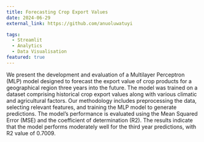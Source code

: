 ```yaml
---
title: Forecasting Crop Export Values
date: 2024-06-29
external_link: https://github.com/anuoluwatuyi

tags:
  - Streamlit
  - Analytics
  - Data Visualisation
featured: true
---
```


We present the development and evaluation of a Multilayer Perceptron (MLP) model designed to forecast the export value of crop products for a geographical region three years into the future. The model was trained on a dataset comprising historical crop export values along with various climatic and agricultural factors. Our methodology includes preprocessing the data, selecting relevant features, and training the MLP model to generate predictions. The model’s performance is evaluated using the Mean Squared Error (MSE) and the coefficient of determination (R2). The results indicate that the model performs moderately well for the third year predictions, with R2 value of 0.7009.

<!--more-->